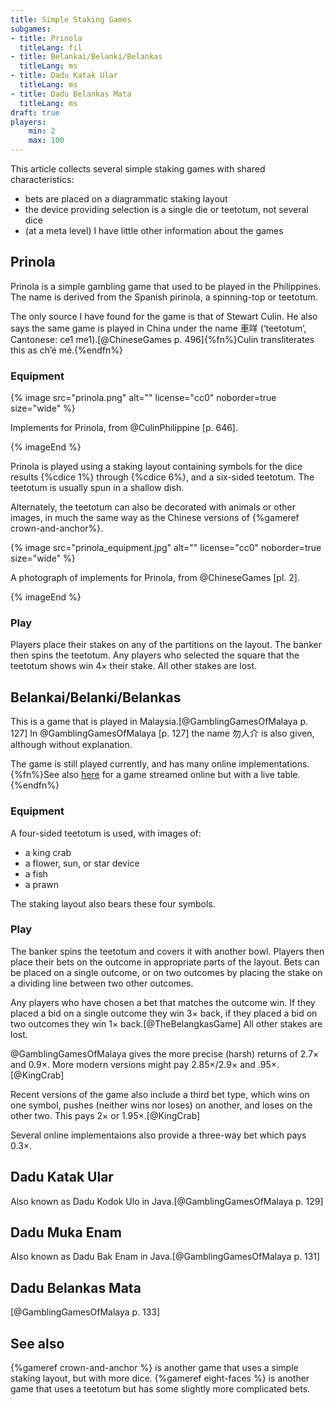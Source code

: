 ```yaml
---
title: Simple Staking Games
subgames:
- title: Prinola
  titleLang: fil
- title: Belankai/Belanki/Belankas
  titleLang: ms
- title: Dadu Katak Ular
  titleLang: ms
- title: Dadu Belankas Mata
  titleLang: ms
draft: true
players:
    min: 2
    max: 100
---
```


This article collects several simple staking games with shared characteristics:

- bets are placed on a diagrammatic staking layout
- the device providing selection is a single die or teetotum, not several dice
- (at a meta level) I have little other information about the games

<!-- excerpt -->

## Prinola

<p class="lead"><span lang="fil" class="noun">Prinola</span> is a simple gambling game that
used to be played in the Philippines. The name is derived from the Spanish <span
lang="es">pirinola</span>, a spinning-top or teetotum.</p>

The only source I have found for the game is that of Stewart Culin. He also says
the same game is played in China under the name <span lang="yue">車咩</span>
(‘teetotum’, Cantonese: <span lang="yue-Latn">ce1 me1</span>).[@ChineseGames p.
496]{%fn%}Culin transliterates this as <span lang="yue-Latn">ch’é
mé</span>.{%endfn%}

### Equipment

{% image src="prinola.png" alt="" license="cc0" noborder=true size="wide" %}

Implements for Prinola, from @CulinPhilippine [p. 646].

{% imageEnd %}

<span lang="fil-Latn" class="noun">Prinola</span> is played using a staking
layout containing symbols for the dice results {%cdice 1%} through {%cdice 6%},
and a six-sided teetotum. The teetotum is usually spun in a shallow dish.

Alternately, the teetotum can also be decorated with animals or other images, in
much the same way as the Chinese versions of {%gameref crown-and-anchor%}.

{% image src="prinola_equipment.jpg" alt="" license="cc0" noborder=true size="wide" %}

A photograph of implements for Prinola, from @ChineseGames [pl. 2].

{% imageEnd %}

### Play

Players place their stakes on any of the partitions on the layout. The banker
then spins the teetotum. Any players who selected the square that the teetotum
shows win 4× their stake. All other stakes are lost.

## Belankai/Belanki/Belankas

This is a game that is played in Malaysia.[@GamblingGamesOfMalaya p. 127] In
@GamblingGamesOfMalaya [p. 127] the name <span lang="zh">勿人介</span> is also
given, although without explanation.

The game is still played currently, and has many online
implementations.{%fn%}See also
[here](https://www.youtube.com/watch?v=pGcRlTl3GdI) for a game streamed
online but with a live table.{%endfn%}

### Equipment

A four-sided teetotum is used, with images of:

- a king crab
- a flower, sun, or star device
- a fish
- a prawn

The staking layout also bears these four symbols.

### Play

The banker spins the teetotum and covers it with another bowl. Players then
place their bets on the outcome in appropriate parts of the layout. Bets can be
placed on a single outcome, or on two outcomes by placing the stake on a
dividing line between two other outcomes.

Any players who have chosen a bet that matches the outcome win. If they placed a
bid on a single outcome they win 3× back, if they placed a bid on two outcomes
they win 1× back.[@TheBelangkasGame] All other stakes are lost.

@GamblingGamesOfMalaya gives the more precise (harsh) returns of 2.7× and 0.9×.
More modern versions might pay 2.85×/2.9× and .95×.[@KingCrab]

Recent versions of the game also include a third bet type, which wins on one
symbol, pushes (neither wins nor loses) on another, and loses on the other two.
This pays 2× or 1.95×.[@KingCrab]

Several online implementaions also provide a three-way bet which pays 0.3×.

## <span lang="ms">Dadu Katak Ular</span>

Also known as <span lang="jav-Latn">Dadu Kodok Ulo</span> in Java.[@GamblingGamesOfMalaya p. 129]

## <span lang="ms">Dadu Muka Enam</span>

Also known as <span lang="jav-Latn">Dadu Bak Enam</span> in Java.[@GamblingGamesOfMalaya p. 131]

## <span lang="ms">Dadu Belankas Mata</span>

[@GamblingGamesOfMalaya p. 133]

## See also

{%gameref crown-and-anchor %} is another game that uses a simple staking layout,
but with more dice. {%gameref eight-faces %} is another game that uses a
teetotum but has some slightly more complicated bets.

